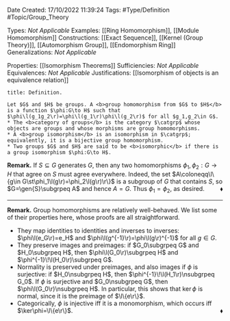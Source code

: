 <div class="topSpace"></div>

Date Created: 17/10/2022 11:39:24
Tags: #Type/Definition #Topic/Group_Theory

Types: <i>Not Applicable</i>
Examples: [[Ring Homomorphism]], [[Module Homomorphism]]
Constructions: [[Exact Sequence]], [[Kernel (Group Theory)]], [[Automorphism Group]], [[Endomorphism Ring]]
Generalizations: <i>Not Applicable</i>

Properties: [[Isomorphism Theorems]]
Sufficiencies: <i>Not Applicable</i>
Equivalences: <i>Not Applicable</i>
Justifications: [[Isomorphism of objects is an equivalence relation]]

``` ad-Definition
title: Definition.

Let $G$ and $H$ be groups. A <b>group homomorphism from $G$ to $H$</b> is a function $\phi:G\to H$ such that $\phi\l(g_1g_2\r)=\phi\l(g_1\r)\phi\l(g_2\r)$ for all $g_1,g_2\in G$.
* The <b>category of groups</b> is the category $\catgrp$ whose objects are groups and whose morphisms are group homomorphisms.
* A <b>group isomorphism</b> is an isomorphism in $\catgrp$; equivalently, it is a bijective group homomorphism.
* Two groups $G$ and $H$ are said to be <b>isomorphic</b> if there is a group isomorphism $\phi:G\to H$.

```

<b>Remark.</b> If $S\subseteq G$ generates $G$, then any two homomorphisms $\phi_1,\phi_2:G\to H$ that agree on $S$ must agree everywhere. Indeed, the set $A\coloneqq\l\{g\in G\st\phi_1\l(g\r)=\phi_2\l(g\r)\r\}$ is a subgroup of $G$ that contains $S$, so $G=\gen{S}\subgrpeq A$ and hence $A=G$. Thus $\phi_1=\phi_2$, as desired.<span style="float:right;">$\blacklozenge$</span>

---

<b>Remark.</b> Group homomorphisms are relatively well-behaved. We list some of their properties here, whose proofs are all straightforward.
* They map identities to identities and inverses to inverses: $\phi\l(e_G\r)=e_H$ and $\phi\l(g^{-1}\r)=\phi\l(g\r)^{-1}$ for all $g\in G$.
* They preserve images and preimages: if $G_0\subgrpeq G$ and $H_0\subgrpeq H$, then $\phi\l(G_0\r)\subgrpeq H$ and $\phi^{-1}\!\l(H_0\r)\subgrpeq G$.
* Normality is preserved under preimages, and also images if $\phi$ is surjective: if $H_0\nsubgrpeq H$, then $\phi^{-1}\!\l(H_1\r)\nsubgrpeq G_0$. If $\phi$ is surjective and $G_0\nsubgrpeq G$, then $\phi\l(G_0\r)\nsubgrpeq H$. In particular, this shows that $\ker\phi$ is normal, since it is the preimage of $\l\{e\r\}$.
* Categorically, $\phi$ is injective iff it is a monomorphism, which occurs iff $\ker\phi=\l\{e\r\}$.<span style="float:right;">$\blacklozenge$</span>
